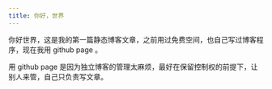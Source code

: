 ```yaml
---
title: 你好，世界
---
```


你好世界，这是我的第一篇静态博客文章，之前用过免费空间，也自己写过博客程序，现在我用 github page 。

用 github page 是因为独立博客的管理太麻烦，最好在保留控制权的前提下，让别人来管，自己只负责写文章。

